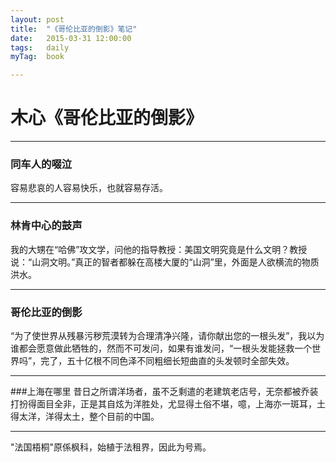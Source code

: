 ```yaml
---
layout: post
title:  "《哥伦比亚的倒影》笔记"
date:   2015-03-31 12:00:00
tags:	daily
myTag:	book	

---
```


# 木心《哥伦比亚的倒影》

-------------------

### 同车人的啜泣
容易悲哀的人容易快乐，也就容易存活。

-------------------

### 林肯中心的鼓声
我的大甥在“哈佛”攻文学，问他的指导教授：美国文明究竟是什么文明？教授说：“山洞文明。”真正的智者都躲在高楼大厦的“山洞”里，外面是人欲横流的物质洪水。

-------------------

### 哥伦比亚的倒影
“为了使世界从残暴污秽荒漠转为合理清净兴隆，请你献出您的一根头发”，我以为谁都会愿意做此牺牲的，然而不可发问，如果有谁发问，“一根头发能拯救一个世界吗”，完了，五十亿根不同色泽不同粗细长短曲直的头发顿时全部失效。

-------------------

###上海在哪里
昔日之所谓洋场者，虽不乏剩遣的老建筑老店号，无奈都被乔装打扮得面目全非，正是其自炫为洋胜处，尤显得土俗不堪，噫，上海亦一斑耳，土得太洋，洋得太土，整个目前的中国。

-------------------

"法国梧桐"原係枫科，始植于法租界，因此为号焉。
